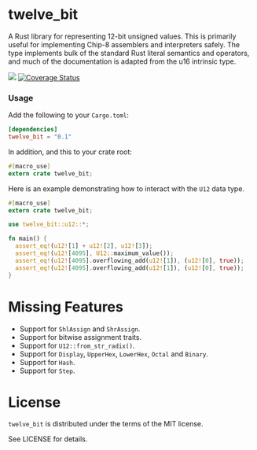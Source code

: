 twelve_bit
==========

A Rust library for representing 12-bit unsigned values. This is primarily useful for implementing Chip-8 assemblers and interpreters safely. The type implements bulk of the standard Rust literal semantics and operators, and much of the documentation is adapted from the u16 intrinsic type.

[![](http://meritbadge.herokuapp.com/twelve_bit)](https://crates.io/crates/twelve_bit)
[![Coverage Status](https://coveralls.io/repos/github/martinmroz/12bit/badge.svg?branch=master)](https://coveralls.io/github/martinmroz/12bit?branch=master)

### Usage

Add the following to your `Cargo.toml`:

```toml
[dependencies]
twelve_bit = "0.1"
```

In addition, and this to your crate root:

```rust
#[macro_use]
extern crate twelve_bit;
```

Here is an example demonstrating how to interact with the `U12` data type.


```rust
#[macro_use]
extern crate twelve_bit;

use twelve_bit::u12::*;

fn main() {
  assert_eq!(u12![1] + u12![2], u12![3]);
  assert_eq!(u12![4095], U12::maximum_value());
  assert_eq!(u12![4095].overflowing_add(u12![1]), (u12![0], true));
  assert_eq!(u12![4095].overflowing_add(u12![1]), (u12![0], true));
}
```

# Missing Features
* Support for `ShlAssign` and `ShrAssign`.
* Support for bitwise assignment traits.
* Support for `U12::from_str_radix()`.
* Support for `Display`, `UpperHex`, `LowerHex`, `Octal` and `Binary`.
* Support for `Hash`.
* Support for `Step`.

# License

`twelve_bit` is distributed under the terms of the MIT license.

See LICENSE for details.
